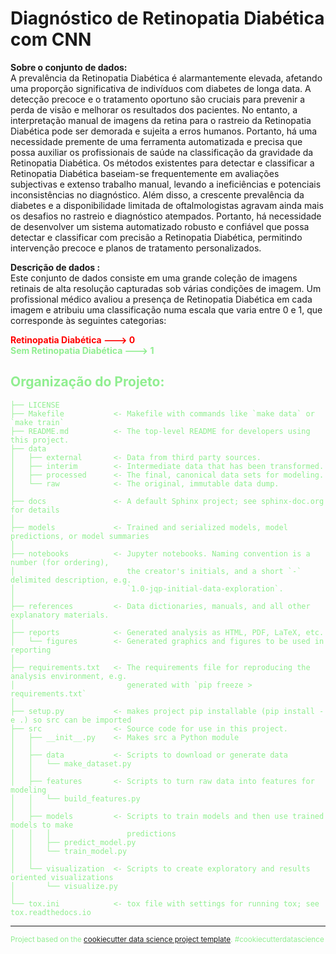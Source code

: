 Diagnóstico de Retinopatia Diabética com CNN
==============================

**Sobre o conjunto de dados:**\
A prevalência da Retinopatia Diabética é alarmantemente elevada, afetando uma proporção significativa de indivíduos com diabetes de longa data. A detecção precoce e o tratamento oportuno são cruciais para prevenir a perda de visão e melhorar os resultados dos pacientes. No entanto, a interpretação manual de imagens da retina para o rastreio da Retinopatia Diabética pode ser demorada e sujeita a erros humanos. Portanto, há uma necessidade premente de uma ferramenta automatizada e precisa que possa auxiliar os profissionais de saúde na classificação da gravidade da Retinopatia Diabética.
Os métodos existentes para detectar e classificar a Retinopatia Diabética baseiam-se frequentemente em avaliações subjectivas e extenso trabalho manual, levando a ineficiências e potenciais inconsistências no diagnóstico. Além disso, a crescente prevalência da diabetes e a disponibilidade limitada de oftalmologistas agravam ainda mais os desafios no rastreio e diagnóstico atempados. Portanto, há necessidade de desenvolver um sistema automatizado robusto e confiável que possa detectar e classificar com precisão a Retinopatia Diabética, permitindo intervenção precoce e planos de tratamento personalizados.

**Descrição de dados :**\
Este conjunto de dados consiste em uma grande coleção de imagens retinais de alta resolução capturadas sob várias condições de imagem. Um profissional médico avaliou a presença de Retinopatia Diabética em cada imagem e atribuiu uma classificação numa escala que varia entre 0 e 1, que corresponde às seguintes categorias:

<font color='red'> **Retinopatia Diabética ---> 0**\
<font color='lightgreen'> **Sem Retinopatia Diabética ---> 1**


Organização do Projeto:
------------

    ├── LICENSE
    ├── Makefile           <- Makefile with commands like `make data` or `make train`
    ├── README.md          <- The top-level README for developers using this project.
    ├── data
    │   ├── external       <- Data from third party sources.
    │   ├── interim        <- Intermediate data that has been transformed.
    │   ├── processed      <- The final, canonical data sets for modeling.
    │   └── raw            <- The original, immutable data dump.
    │
    ├── docs               <- A default Sphinx project; see sphinx-doc.org for details
    │
    ├── models             <- Trained and serialized models, model predictions, or model summaries
    │
    ├── notebooks          <- Jupyter notebooks. Naming convention is a number (for ordering),
    │                         the creator's initials, and a short `-` delimited description, e.g.
    │                         `1.0-jqp-initial-data-exploration`.
    │
    ├── references         <- Data dictionaries, manuals, and all other explanatory materials.
    │
    ├── reports            <- Generated analysis as HTML, PDF, LaTeX, etc.
    │   └── figures        <- Generated graphics and figures to be used in reporting
    │
    ├── requirements.txt   <- The requirements file for reproducing the analysis environment, e.g.
    │                         generated with `pip freeze > requirements.txt`
    │
    ├── setup.py           <- makes project pip installable (pip install -e .) so src can be imported
    ├── src                <- Source code for use in this project.
    │   ├── __init__.py    <- Makes src a Python module
    │   │
    │   ├── data           <- Scripts to download or generate data
    │   │   └── make_dataset.py
    │   │
    │   ├── features       <- Scripts to turn raw data into features for modeling
    │   │   └── build_features.py
    │   │
    │   ├── models         <- Scripts to train models and then use trained models to make
    │   │   │                 predictions
    │   │   ├── predict_model.py
    │   │   └── train_model.py
    │   │
    │   └── visualization  <- Scripts to create exploratory and results oriented visualizations
    │       └── visualize.py
    │
    └── tox.ini            <- tox file with settings for running tox; see tox.readthedocs.io


--------

<p><small>Project based on the <a target="_blank" href="https://drivendata.github.io/cookiecutter-data-science/">cookiecutter data science project template</a>. #cookiecutterdatascience</small></p>
